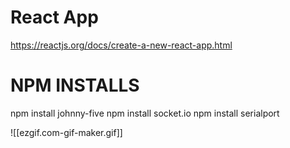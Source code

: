 # React App
https://reactjs.org/docs/create-a-new-react-app.html

# NPM INSTALLS
npm install johnny-five
npm install socket.io
npm install serialport

![[ezgif.com-gif-maker.gif]]